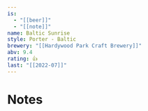 ```yaml
---
is:
  - "[[beer]]"
  - "[[note]]"
name: Baltic Sunrise
style: Porter - Baltic
brewery: "[[Hardywood Park Craft Brewery]]"
abv: 9.4
rating: 👍
last: "[[2022-07]]"
---
```

# Notes
